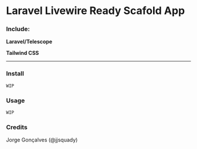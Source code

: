 # Laravel Livewire Ready Scafold App

### Include: 
**Laravel/Telescope**

**Tailwind CSS**

---
### Install

```shell script
WIP
```

### Usage

```shell script
WIP
```

### Credits

Jorge Gonçalves (@jjsquady)
